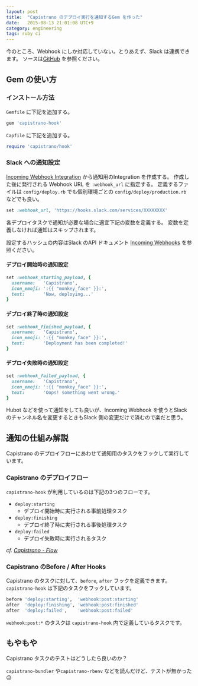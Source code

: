 ```yaml
---
layout: post
title:  "Capistrano のデプロイ実行を通知するGem を作った"
date:   2015-08-13 21:01:08 UTC+9
category: engineering
tags: ruby ci
---
```


今のところ、Webhook にしか対応していない。とりあえず、Slack は連携できます。
ソースは[GitHub](https://github.com/yulii/capistrano-hook) を参照ください。

## Gem の使い方

### インストール方法

`Gemfile` に下記を追加する。

```ruby
gem 'capistrano-hook'
```

`Capfile` に下記を追加する。

```ruby
require 'capistrano/hook'
```

### Slack への通知設定

[Incoming Webhook Integration](https://my.slack.com/services/new/incoming-webhook/) から通知用のIntegration を作成する。
作成した後に発行される Webhook URL を `:webhook_url` に指定する。
定義するファイルは `config/deploy.rb` でも個別環境ごとの `config/deploy/production.rb` などでも良い。

```ruby
set :webhook_url, 'https://hooks.slack.com/services/XXXXXXXX'
```

各デプロイタスクで通知が必要な場合に適宜下記の変数を定義する。
変数を定義しなければ通知はスキップされます。

設定するハッシュの内容はSlack のAPI ドキュメント [Incoming Webhooks](https://api.slack.com/incoming-webhooks) を参照ください。

#### デプロイ開始時の通知設定

```ruby
set :webhook_starting_payload, {
  username:   'Capistrano',
  icon_emoji: ':{{ "monkey_face" }}:',
  text:       'Now, deploying...'
}
```

#### デプロイ終了時の通知設定

```ruby
set :webhook_finished_payload, {
  username:   'Capistrano',
  icon_emoji: ':{{ "monkey_face" }}:',
  text:       'Deployment has been completed!'
}
```

#### デプロイ失敗時の通知設定

```ruby
set :webhook_failed_payload, {
  username:   'Capistrano',
  icon_emoji: ':{{ "monkey_face" }}:',
  text:       'Oops! something went wrong.'
}
```

Hubot などを使って通知をしても良いが、Incoming Webhook を使うとSlack のチャンネル名を変更するときもSlack 側の変更だけで済むので楽だと思う。


## 通知の仕組み解説

Capistrano のデプロイフローにあわせて通知用のタスクをフックして実行しています。

### Capistrano のデプロイフロー

`capistrano-hook` が利用しているのは下記の3つのフローです。

- `deploy:starting`
    - デプロイ開始時に実行される事前処理タスク
- `deploy:finishing`
    - デプロイ終了時に実行される事後処理タスク
- `deploy:failed`
    - デプロイ失敗時に実行されるタスク

_cf. [Capistrano - Flow](http://capistranorb.com/documentation/getting-started/flow/)_


### Capistrano のBefore / After Hooks

Capistrano のタスクに対して、`before`, `after` フックを定義できます。
`capistrano-hook` は下記のタスクをフックしています。

```ruby
before 'deploy:starting',  'webhook:post:starting'
after  'deploy:finishing', 'webhook:post:finished'
after  'deploy:failed',    'webhook:post:failed'
```

`webhook:post:*` のタスクは `capistrano-hook` 内で定義しているタスクです。


## もやもや

Capistrano タスクのテストはどうしたら良いのか？

`capistrano-bundler` や`capistrano-rbenv` などを読んだけど、テストが無かった :disappointed_relieved:
